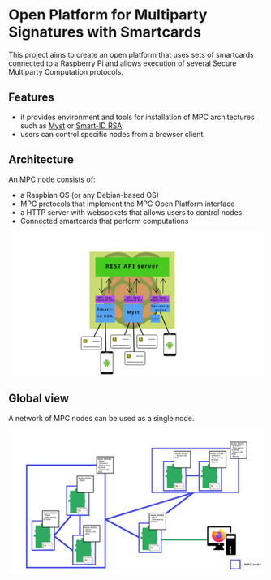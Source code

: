 # Open Platform for Multiparty Signatures with Smartcards

This project aims to create an open platform that uses sets of smartcards connected to a Raspberry Pi and allows execution of several Secure Multiparty Computation protocols. 

## Features

* it provides environment and tools for installation of MPC architectures such as [Myst](https://backdoortolerance.org/) or [Smart-ID RSA](https://research.cyber.ee/~peeter/research/esorics2017.pdf)
* users can control specific nodes from a browser client.

## Architecture 

An MPC node consists of:
* a Raspbian OS (or any Debian-based OS)
* MPC protocols that implement the MPC Open Platform interface
* a HTTP server with websockets that allows users to control nodes.
* Connected smartcards that perform computations

<div style="text-align:center">

![MPC Open Platform architecture](.github/images/MPCNodeScheme.png)

</div>

## Global view
A network of MPC nodes can be used as a single node.

<div style="text-align:center">

![Network of MPC nodes](.github/images/MPCOPNetwork.png)

</div>
